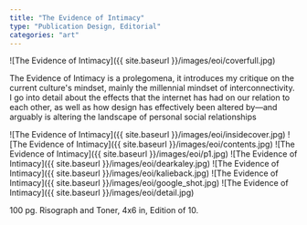 ```yaml
---
title: "The Evidence of Intimacy"
type: "Publication Design, Editorial"
categories: "art"
---
```


![The Evidence of Intimacy]({{ site.baseurl }}/images/eoi/coverfull.jpg)

The Evidence of Intimacy is a prolegomena, it introduces my critique on the current culture's mindset, mainly the millennial mindset of interconnectivity. I go into detail about the effects that the internet has had on our relation to each other, as well as how design has effectively been altered by—and arguably is altering the landscape of personal social relationships

![The Evidence of Intimacy]({{ site.baseurl }}/images/eoi/insidecover.jpg)
![The Evidence of Intimacy]({{ site.baseurl }}/images/eoi/contents.jpg)
![The Evidence of Intimacy]({{ site.baseurl }}/images/eoi/p1.jpg)
![The Evidence of Intimacy]({{ site.baseurl }}/images/eoi/dearkaley.jpg)
![The Evidence of Intimacy]({{ site.baseurl }}/images/eoi/kalieback.jpg)
![The Evidence of Intimacy]({{ site.baseurl }}/images/eoi/google_shot.jpg)
![The Evidence of Intimacy]({{ site.baseurl }}/images/eoi/detail.jpg)

100 pg. Risograph and Toner, 4x6 in, Edition of 10.
